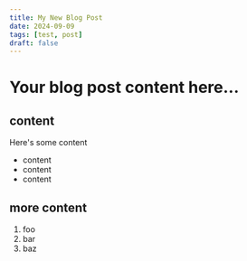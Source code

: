 ```yaml
---
title: My New Blog Post
date: 2024-09-09
tags: [test, post]
draft: false
---
```


# Your blog post content here...

## content

Here's some content

- content
- content
- content

## more content

1. foo
1. bar
1. baz
